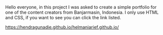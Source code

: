 Hello everyone, in this project I was asked to create a simple portfolio for one of the content creators from Banjarmasin, Indonesia. I only use HTML and CSS, if you want to see you can click the link listed.

  https://hendragunadie.github.io/helmaniarief.github.io/

